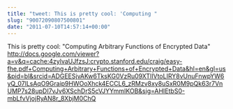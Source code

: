 ```yaml
---
title: "tweet: This is pretty cool: 'Computing "
slug: "90072090807500801"
date: "2011-07-10T14:57:14+00:00"
---
```

This is pretty cool: "Computing Arbitrary Functions of Encrypted Data" http://docs.google.com/viewer?a=v&q=cache:4zylvaUJfzsJ:crypto.stanford.edu/craig/easy-fhe.pdf+Computing+Arbitrary+Functions+of+Encrypted+Data&hl=en&gl=us&pid=bl&srcid=ADGEESjvAKw6TksKG0VzRu09XTlIVtoLIRY8vUnuFnwpYW6yQ_07lLsAqO9Graip9HWOoXhck4ECCL6_zRMzv8xy8uSxR0M9pQk63r7VnUMP7s28upDI7vJv6XSchDrS5cVJYYmmIKOB&sig=AHIEtbS0-mbLfvVjojRyAN8r_8XbjM0ChQ